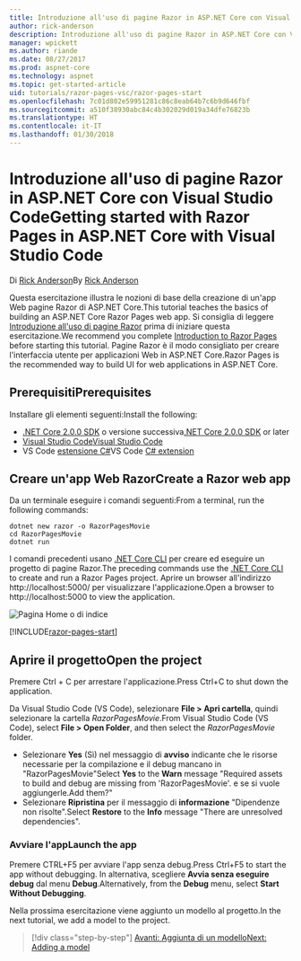 ```yaml
---
title: Introduzione all'uso di pagine Razor in ASP.NET Core con Visual Studio Code
author: rick-anderson
description: Introduzione all'uso di pagine Razor in ASP.NET Core con Visual Studio Code
manager: wpickett
ms.author: riande
ms.date: 08/27/2017
ms.prod: aspnet-core
ms.technology: aspnet
ms.topic: get-started-article
uid: tutorials/razor-pages-vsc/razor-pages-start
ms.openlocfilehash: 7c01d802e59951281c86c8eab64b7c6b9d646fbf
ms.sourcegitcommit: a510f38930abc84c4b302029d019a34dfe76823b
ms.translationtype: HT
ms.contentlocale: it-IT
ms.lasthandoff: 01/30/2018
---
```

# <a name="getting-started-with-razor-pages-in-aspnet-core-with-visual-studio-code"></a><span data-ttu-id="8ef89-103">Introduzione all'uso di pagine Razor in ASP.NET Core con Visual Studio Code</span><span class="sxs-lookup"><span data-stu-id="8ef89-103">Getting started with Razor Pages in ASP.NET Core with Visual Studio Code</span></span>

<span data-ttu-id="8ef89-104">Di [Rick Anderson](https://twitter.com/RickAndMSFT)</span><span class="sxs-lookup"><span data-stu-id="8ef89-104">By [Rick Anderson](https://twitter.com/RickAndMSFT)</span></span>

<span data-ttu-id="8ef89-105">Questa esercitazione illustra le nozioni di base della creazione di un'app Web pagine Razor di ASP.NET Core.</span><span class="sxs-lookup"><span data-stu-id="8ef89-105">This tutorial teaches the basics of building an ASP.NET Core Razor Pages web app.</span></span> <span data-ttu-id="8ef89-106">Si consiglia di leggere [Introduzione all'uso di pagine Razor](xref:mvc/razor-pages/index) prima di iniziare questa esercitazione.</span><span class="sxs-lookup"><span data-stu-id="8ef89-106">We recommend you complete [Introduction to Razor Pages](xref:mvc/razor-pages/index) before starting this tutorial.</span></span> <span data-ttu-id="8ef89-107">Pagine Razor è il modo consigliato per creare l'interfaccia utente per applicazioni Web in ASP.NET Core.</span><span class="sxs-lookup"><span data-stu-id="8ef89-107">Razor Pages is the recommended way to build UI for web applications in ASP.NET Core.</span></span>

## <a name="prerequisites"></a><span data-ttu-id="8ef89-108">Prerequisiti</span><span class="sxs-lookup"><span data-stu-id="8ef89-108">Prerequisites</span></span>

<span data-ttu-id="8ef89-109">Installare gli elementi seguenti:</span><span class="sxs-lookup"><span data-stu-id="8ef89-109">Install the following:</span></span>

* <span data-ttu-id="8ef89-110">[.NET Core 2.0.0 SDK](https://www.microsoft.com/net/core) o versione successiva</span><span class="sxs-lookup"><span data-stu-id="8ef89-110">[.NET Core 2.0.0 SDK](https://www.microsoft.com/net/core) or later</span></span>
* [<span data-ttu-id="8ef89-111">Visual Studio Code</span><span class="sxs-lookup"><span data-stu-id="8ef89-111">Visual Studio Code</span></span>](https://code.visualstudio.com)
* <span data-ttu-id="8ef89-112">VS Code [estensione C#](https://marketplace.visualstudio.com/items?itemName=ms-vscode.csharp)</span><span class="sxs-lookup"><span data-stu-id="8ef89-112">VS Code [C# extension](https://marketplace.visualstudio.com/items?itemName=ms-vscode.csharp)</span></span> 

## <a name="create-a-razor-web-app"></a><span data-ttu-id="8ef89-113">Creare un'app Web Razor</span><span class="sxs-lookup"><span data-stu-id="8ef89-113">Create a Razor web app</span></span>

<span data-ttu-id="8ef89-114">Da un terminale eseguire i comandi seguenti:</span><span class="sxs-lookup"><span data-stu-id="8ef89-114">From a terminal, run the following commands:</span></span>

```console
dotnet new razor -o RazorPagesMovie
cd RazorPagesMovie
dotnet run
```

<span data-ttu-id="8ef89-115">I comandi precedenti usano [.NET Core CLI](https://docs.microsoft.com/dotnet/core/tools/dotnet) per creare ed eseguire un progetto di pagine Razor.</span><span class="sxs-lookup"><span data-stu-id="8ef89-115">The preceding commands use the [.NET Core CLI](https://docs.microsoft.com/dotnet/core/tools/dotnet) to create and run a Razor Pages project.</span></span> <span data-ttu-id="8ef89-116">Aprire un browser all'indirizzo http://localhost:5000/ per visualizzare l'applicazione.</span><span class="sxs-lookup"><span data-stu-id="8ef89-116">Open a browser to http://localhost:5000 to view the application.</span></span>

![Pagina Home o di indice](../razor-pages/razor-pages-start/_static/home.png)

[!INCLUDE[razor-pages-start](../../includes/RP/razor-pages-start.md)]

## <a name="open-the-project"></a><span data-ttu-id="8ef89-118">Aprire il progetto</span><span class="sxs-lookup"><span data-stu-id="8ef89-118">Open the project</span></span>

<span data-ttu-id="8ef89-119">Premere Ctrl + C per arrestare l'applicazione.</span><span class="sxs-lookup"><span data-stu-id="8ef89-119">Press Ctrl+C to shut down the application.</span></span>

<span data-ttu-id="8ef89-120">Da Visual Studio Code (VS Code), selezionare **File > Apri cartella**, quindi selezionare la cartella *RazorPagesMovie*.</span><span class="sxs-lookup"><span data-stu-id="8ef89-120">From Visual Studio Code (VS Code), select **File > Open Folder**, and then select the *RazorPagesMovie* folder.</span></span>

- <span data-ttu-id="8ef89-121">Selezionare **Yes** (Sì) nel messaggio di **avviso** indicante che le risorse necessarie per la compilazione e il debug mancano in "RazorPagesMovie"</span><span class="sxs-lookup"><span data-stu-id="8ef89-121">Select **Yes** to the **Warn** message "Required assets to build and debug are missing from 'RazorPagesMovie'.</span></span> <span data-ttu-id="8ef89-122">e se si vuole aggiungerle.</span><span class="sxs-lookup"><span data-stu-id="8ef89-122">Add them?"</span></span>
- <span data-ttu-id="8ef89-123">Selezionare **Ripristina** per il messaggio di **informazione** "Dipendenze non risolte".</span><span class="sxs-lookup"><span data-stu-id="8ef89-123">Select **Restore** to the **Info** message "There are unresolved dependencies".</span></span>

### <a name="launch-the-app"></a><span data-ttu-id="8ef89-124">Avviare l'app</span><span class="sxs-lookup"><span data-stu-id="8ef89-124">Launch the app</span></span>

<span data-ttu-id="8ef89-125">Premere CTRL+F5 per avviare l'app senza debug.</span><span class="sxs-lookup"><span data-stu-id="8ef89-125">Press Ctrl+F5 to start the app without debugging.</span></span> <span data-ttu-id="8ef89-126">In alternativa, scegliere **Avvia senza eseguire debug** dal menu **Debug**.</span><span class="sxs-lookup"><span data-stu-id="8ef89-126">Alternatively, from the **Debug** menu, select **Start Without Debugging**.</span></span>

<span data-ttu-id="8ef89-127">Nella prossima esercitazione viene aggiunto un modello al progetto.</span><span class="sxs-lookup"><span data-stu-id="8ef89-127">In the next tutorial, we add a model to the project.</span></span> 

>[!div class="step-by-step"]
[<span data-ttu-id="8ef89-128">Avanti: Aggiunta di un modello</span><span class="sxs-lookup"><span data-stu-id="8ef89-128">Next: Adding a model</span></span>](xref:tutorials/razor-pages-vsc/model)  
